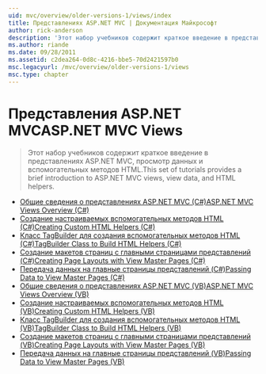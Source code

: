 ```yaml
---
uid: mvc/overview/older-versions-1/views/index
title: Представлениях ASP.NET MVC | Документация Майкрософт
author: rick-anderson
description: 'Этот набор учебников содержит краткое введение в представлениях ASP.NET MVC, просмотр данных и вспомогательных методов HTML.'
ms.author: riande
ms.date: 09/28/2011
ms.assetid: c2dea264-0d8c-4216-bbe5-70d2421597b0
msc.legacyurl: /mvc/overview/older-versions-1/views
msc.type: chapter
---
```

<a name="aspnet-mvc-views"></a><span data-ttu-id="ba0a5-103">Представления ASP.NET MVC</span><span class="sxs-lookup"><span data-stu-id="ba0a5-103">ASP.NET MVC Views</span></span>
====================
> <span data-ttu-id="ba0a5-104">Этот набор учебников содержит краткое введение в представлениях ASP.NET MVC, просмотр данных и вспомогательных методов HTML.</span><span class="sxs-lookup"><span data-stu-id="ba0a5-104">This set of tutorials provides a brief introduction to ASP.NET MVC views, view data, and HTML helpers.</span></span>


- [<span data-ttu-id="ba0a5-105">Общие сведения о представлениях ASP.NET MVC (C#)</span><span class="sxs-lookup"><span data-stu-id="ba0a5-105">ASP.NET MVC Views Overview (C#)</span></span>](asp-net-mvc-views-overview-cs.md)
- [<span data-ttu-id="ba0a5-106">Создание настраиваемых вспомогательных методов HTML (C#)</span><span class="sxs-lookup"><span data-stu-id="ba0a5-106">Creating Custom HTML Helpers (C#)</span></span>](creating-custom-html-helpers-cs.md)
- [<span data-ttu-id="ba0a5-107">Класс TagBuilder для создания вспомогательных методов HTML (C#)</span><span class="sxs-lookup"><span data-stu-id="ba0a5-107">TagBuilder Class to Build HTML Helpers (C#)</span></span>](using-the-tagbuilder-class-to-build-html-helpers-cs.md)
- [<span data-ttu-id="ba0a5-108">Создание макетов страниц с главными страницами представлений (C#)</span><span class="sxs-lookup"><span data-stu-id="ba0a5-108">Creating Page Layouts with View Master Pages (C#)</span></span>](creating-page-layouts-with-view-master-pages-cs.md)
- [<span data-ttu-id="ba0a5-109">Передача данных на главные страницы представлений (C#)</span><span class="sxs-lookup"><span data-stu-id="ba0a5-109">Passing Data to View Master Pages (C#)</span></span>](passing-data-to-view-master-pages-cs.md)
- [<span data-ttu-id="ba0a5-110">Общие сведения о представлениях ASP.NET MVC (VB)</span><span class="sxs-lookup"><span data-stu-id="ba0a5-110">ASP.NET MVC Views Overview (VB)</span></span>](asp-net-mvc-views-overview-vb.md)
- [<span data-ttu-id="ba0a5-111">Создание настраиваемых вспомогательных методов HTML (VB)</span><span class="sxs-lookup"><span data-stu-id="ba0a5-111">Creating Custom HTML Helpers (VB)</span></span>](creating-custom-html-helpers-vb.md)
- [<span data-ttu-id="ba0a5-112">Класс TagBuilder для создания вспомогательных методов HTML (VB)</span><span class="sxs-lookup"><span data-stu-id="ba0a5-112">TagBuilder Class to Build HTML Helpers (VB)</span></span>](using-the-tagbuilder-class-to-build-html-helpers-vb.md)
- [<span data-ttu-id="ba0a5-113">Создание макетов страниц с главными страницами представлений (VB)</span><span class="sxs-lookup"><span data-stu-id="ba0a5-113">Creating Page Layouts with View Master Pages (VB)</span></span>](creating-page-layouts-with-view-master-pages-vb.md)
- [<span data-ttu-id="ba0a5-114">Передача данных на главные страницы представлений (VB)</span><span class="sxs-lookup"><span data-stu-id="ba0a5-114">Passing Data to View Master Pages (VB)</span></span>](passing-data-to-view-master-pages-vb.md)
